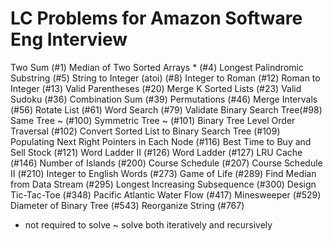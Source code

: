 # LC Problems for Amazon Software Eng Interview

Two Sum (#1)
Median of Two Sorted Arrays * (#4)
Longest Palindromic Substring (#5)
String to Integer (atoi) (#8)
Integer to Roman (#12)
Roman to Integer (#13)
Valid Parentheses (#20)
Merge K Sorted Lists (#23)
Valid Sudoku (#36)
Combination Sum (#39)
Permutations (#46)
Merge Intervals (#56)
Rotate List (#61)
Word Search (#79)
Validate Binary Search Tree(#98)
Same Tree ~ (#100)
Symmetric Tree ~ (#101)
Binary Tree Level Order Traversal (#102)
Convert Sorted List to Binary Search Tree (#109)
Populating Next Right Pointers in Each Node (#116)
Best Time to Buy and Sell Stock (#121)
Word Ladder II (#126)
Word Ladder (#127)
LRU Cache (#146)
Number of Islands (#200)
Course Schedule (#207)
Course Schedule II (#210)
Integer to English Words (#273)
Game of Life (#289)
Find Median from Data Stream (#295)
Longest Increasing Subsequence (#300)
Design Tic-Tac-Toe (#348)
Pacific Atlantic Water Flow (#417)
Minesweeper (#529)
Diameter of Binary Tree (#543)
Reorganize String (#767)

* not required to solve
~ solve both iteratively and recursively
